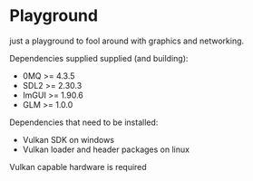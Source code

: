 # Playground

just a playground to fool around with graphics and networking.

Dependencies supplied supplied (and building):
- 0MQ >= 4.3.5
- SDL2 >= 2.30.3
- ImGUI >= 1.90.6
- GLM >= 1.0.0

Dependencies that need to be installed:
- Vulkan SDK on windows
- Vulkan loader and header packages on linux

Vulkan capable hardware is required

